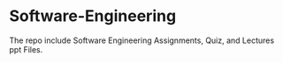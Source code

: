 # Software-Engineering
The repo include Software Engineering Assignments, Quiz, and Lectures ppt Files.

